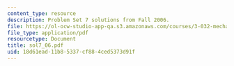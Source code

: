 ```yaml
---
content_type: resource
description: Problem Set 7 solutions from Fall 2006.
file: https://ol-ocw-studio-app-qa.s3.amazonaws.com/courses/3-032-mechanical-behavior-of-materials-fall-2007/18d61ead11b85337cf884ced5373d91f_sol7_06.pdf
file_type: application/pdf
resourcetype: Document
title: sol7_06.pdf
uid: 18d61ead-11b8-5337-cf88-4ced5373d91f
---
```

